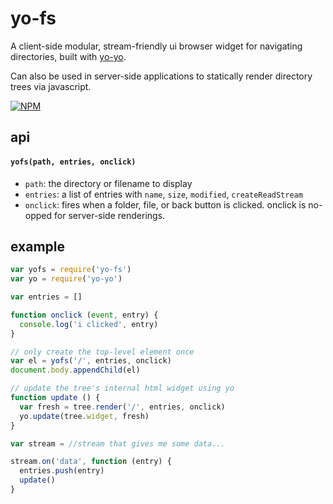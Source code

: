 # yo-fs

A client-side modular, stream-friendly ui browser widget for navigating directories, built with [yo-yo](npmjs.org/yo-yo).

Can also be used in server-side applications to statically render directory trees via javascript.

[![NPM](https://nodei.co/npm/yo-fs.png)](https://nodei.co/npm/yo-fs/)

## api

#### `yofs(path, entries, onclick)`

  * `path`: the directory or filename to display
  * `entries`: a list of entries with `name`, `size`, `modified`, `createReadStream`
  * `onclick`: fires when a folder, file, or back button is clicked. onclick is no-opped for server-side renderings.

## example

```js
var yofs = require('yo-fs')
var yo = require('yo-yo')

var entries = []

function onclick (event, entry) {
  console.log('i clicked', entry)
}

// only create the top-level element once
var el = yofs('/', entries, onclick)
document.body.appendChild(el)

// update the tree's internal html widget using yo
function update () {
  var fresh = tree.render('/', entries, onclick)
  yo.update(tree.widget, fresh)
}

var stream = //stream that gives me some data...

stream.on('data', function (entry) {
  entries.push(entry)
  update()
}
```
